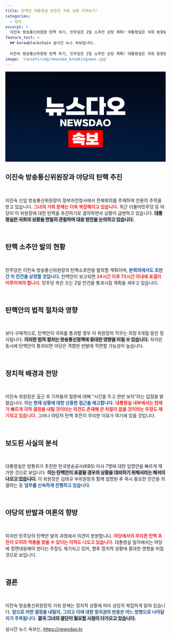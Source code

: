 ```yaml
---
title: 탄핵안 대통령실 반응은 국회 상황 지켜보기!
categories:
  - 정치
excerpt: >
  이진숙 방송통신위원장 탄핵 위기, 민주당은 2일 소추안 상정 계획! 대통령실은 국회 동향을 예의주시하며 방통위 운영에 대한 우려와 평가가 엇갈리고 있다. 과연 이 위원장은 어떤 결단을 내릴까? 클릭하여 더 알아보세요!
feature_text: >
  ## koreablockchain 실시간 뉴스 속보입니다.

  이진숙 방송통신위원장 탄핵 위기, 민주당은 2일 소추안 상정 계획! 대통령실은 국회 동향을 예의주시하며 방통위 운영에 대한 우려와 평가가 엇갈리고 있다. 과연 이 위원장은 어떤 결단을 내릴까? 클릭하여 더 알아보세요!
image: '/assets/img/newsdao_breakingnews.jpg'
---
```


<p><img src="/assets/img/newsdao_breakingnews.jpg" alt="koreablockchain 속보" /></p>

<h2 data-ke-size="size26">이진숙 방송통신위원장과 야당의 탄핵 추진</h2>

<p data-ke-size="size16">&nbsp;</p>

<p>이진숙 신임 방송통신위원장이 정부과천청사에서 전체회의를 주재하며 언론의 주목을 받고 있습니다. <b><span style="color: #ee2323;">그녀의 거취 문제는 더욱 복잡해지고 있습니다.</span></b> 최근 더불어민주당 등 야당이 이 위원장에 대한 탄핵을 추진하기로 결의하면서 상황이 급변하고 있습니다. <b><span style="background-color: #21538527;">대통령실은 국회의 상황을 면밀히 관찰하며 대응 방안을 논의하고 있습니다.</span></b> </p>

<p data-ke-size="size16">&nbsp;</p>

<h2 data-ke-size="size26">탄핵 소추안 발의 현황</h2>

<p data-ke-size="size16">&nbsp;</p>

<p>민주당은 이진숙 방송통신위원장의 탄핵소추안을 발의할 계획이며, <b><span style="color: #1a5490;">본회의에서도 조만간 이 안건을 상정할 것입니다.</span></b> 탄핵안이 보고되면 <b><span style="color: #ee2323;">24시간 이후 72시간 이내에 표결이 이루어져야 합니다.</span></b> 민주당 측은 오는 2일 안건을 통과시킬 계획을 세우고 있습니다. </p>

<p data-ke-size="size16">&nbsp;</p>

<h2 data-ke-size="size26">탄핵안의 법적 절차와 영향</h2>

<p data-ke-size="size16">&nbsp;</p>

<p>보다 구체적으로, 탄핵안이 국회를 통과할 경우 이 위원장의 직무는 최장 6개월 동안 정지됩니다. <b><span style="background-color: #21538527;">이러한 법적 절차는 방송통신정책에 중대한 영향을 미칠 수 있습니다.</span></b> 하지만 동시에 탄핵안이 통과되면 야당은 격렬한 반발에 직면할 가능성이 높습니다.</p>

<p data-ke-size="size16">&nbsp;</p>

<h2 data-ke-size="size26">정치적 배경과 전망</h2>

<p data-ke-size="size16">&nbsp;</p>

<p>이진숙 위원장은 출근 후 기자들의 질문에 대해 “시간을 두고 한번 보자”라는 입장을 밝혔습니다. <b><span style="color: #1a5490;">이는 현재 상황에 대한 신중한 접근을 예고합니다.</span></b> <b><span style="color: #ee2323;">대통령실 내부에서는 헌재가 빠르게 각하 결정을 내릴 것이라는 의견도 존재해 큰 차질이 없을 것이라는 주장도 제기되고 있습니다.</span></b> 그러나 야당의 탄핵 추진이 무리한 이유가 여기에 있을 것입니다.</p>

<p data-ke-size="size16">&nbsp;</p>

<h2 data-ke-size="size26">보도된 사실의 분석</h2>

<p data-ke-size="size16">&nbsp;</p>

<p>대통령실은 방통위가 추천한 한국방송공사(KBS) 이사 7명에 대한 임명안을 빠르게 재가한 것으로 보입니다. <b><span style="background-color: #21538527;">이는 탄핵안이 표결될 경우의 상황을 대비하기 위해서라는 해석이 나오고 있습니다.</span></b> 이 위원장은 김태규 부위원장과 함께 임명된 후 즉시 중요한 안건을 의결하는 등 <b><span style="color: #1a5490;">업무를 신속하게 진행하고 있습니다.</span></b> </p>

<p data-ke-size="size16">&nbsp;</p>

<h2 data-ke-size="size26">야당의 반발과 여론의 향방</h2>

<p data-ke-size="size16">&nbsp;</p>

<p>하지만 민주당의 탄핵안 발의 과정에서 의견이 분분합니다. <b><span style="color: #ee2323;">야당에서의 무리한 탄핵 추진이 오히려 역풍을 맞을 수 있다는 지적도 나오고 있습니다.</span></b> 대통령실 일각에서는 야당에 정면대응해야 한다는 주장도 제기되고 있어, 향후 정치적 상황에 중대한 영향을 미칠 것으로 보입니다.</p>

<p data-ke-size="size16">&nbsp;</p>

<h2 data-ke-size="size26">결론</h2>

<p data-ke-size="size16">&nbsp;</p>

<p>이진숙 방송통신위원장의 거취 문제는 정치적 상황에 따라 상당히 복잡하게 얽혀 있습니다. <b><span style="color: #1a5490;">앞으로 어떤 결정을 내릴지, 그리고 이에 대한 정치권의 반응은 어느 방향으로 나아갈지가 주목됩니다.</span></b> <b><span style="background-color: #21538527;">결국 그녀의 결단이 필요할 시점이 다가오고 있습니다.</span></b></p>
실시간 뉴스 속보는, <a href="https://newsdao.kr" rel="dofollow">https://newsdao.kr</a>


